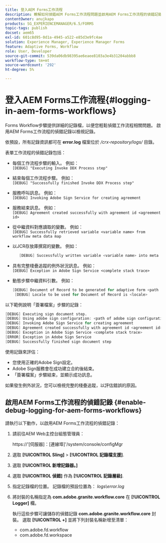 ```yaml
---
title: 登入AEM Forms工作流程
description: 瞭解如何偵錯AEM Forms工作流程問題並啟用AEM Forms工作流程的偵錯記錄以檢視記錄。
contentOwner: anujkapo
products: SG_EXPERIENCEMANAGER/6.5/FORMS
topic-tags: publish
docset: aem65
exl-id: 601c8d95-0d1a-4945-a522-e85d3e9fc4ae
solution: Experience Manager, Experience Manager Forms
feature: Adaptive Forms, Workflow
role: User, Developer
source-git-commit: 539da06db98395ae6eaee8103a3e4b31204abbb8
workflow-type: tm+mt
source-wordcount: '292'
ht-degree: 5%

---
```


# 登入AEM Forms工作流程{#logging-in-aem-forms-workflows}

Forms Workflow步驟提供詳細的記錄檔，以便您輕鬆偵錯工作流程相關問題。 啟用AEM Forms工作流程的偵錯記錄以檢視記錄。

依預設，所有記錄資訊都可在 **error.log** 檔案位於 */crx-repository/logs/* 目錄。

表單工作流程的偵錯記錄包括：

* 每個工作流程步驟的輸入。 例如：\
  `[DEBUG] "Executing Invoke DDX Process step"`

* 結束每個工作流程步驟。 例如：\
  `[DEBUG] "Successfully finished Invoke DDX Process step"`

* 服務呼叫訊息。 例如：\
  `[DEBUG] Invoking Adobe Sign Service for creating agreement`

* 服務結束訊息。 例如：\
  `[DEBUG] Agreement created successfully with agreement id <agreement id>`

* 從中繼資料對應讀取的變數。 例如：\
  `[DEBUG] Successfully retrieved variable <variable name> from workflow meta data map`

* 以JCR存放庫撰寫的變數。 例如：

  ```verilog
     [DEBUG] Successfully written variable <variable name> into meta data node at <JCR path where meta data is being written>
  ```

* 具有完整棧疊追蹤的例外狀況訊息。 例如：\
  `[DEBUG] Exception in Adobe Sign Service <complete stack trace>`

* 動態步驟中繼資料引數。 例如：

  ```verilog
  [DEBUG] Document of Record to be generated for adaptive form <path of adaptive form>
   [DEBUG] Locale to be used for Document of Record is <locale>
  ```

以下範例說明「簽署檔案」步驟的記錄：

```verilog
[DEBUG] Executing sign document step.
[DEBUG] Using adobe sign configuration: <path of adobe sign configuration>
[DEBUG] Invoking Adobe Sign Service for creating agreement
[DEBUG] Agreement created successfully with agreement id <agreement id>
[DEBUG] Exception in Adobe Sign Service <complete stack trace>
[ERROR] Exception in Adobe Sign Service
[DEBUG] Successfully finished sign document step
```

使用記錄來評估：

* 您使用正確的Adobe Sign設定。
* Adobe Sign服務會在成功建立合約後結束。
* 「簽署檔案」步驟結束，並顯示成功訊息。

如果發生例外狀況，您可以檢視完整的棧疊追蹤，以評估錯誤的原因。

## 啟用AEM Forms工作流程的偵錯記錄 {#enable-debug-logging-for-aem-forms-workflows}

請執行以下動作，以啟用AEM Forms工作流程的偵錯記錄：

1. 請前往AEM Web主控台組態管理員：

   https://&#39;[伺服器]：[連線埠]&#39;/system/console/configMgr

1. 選取 **[!UICONTROL Sling]** > **[!UICONTROL 記錄檔支援]**.
1. 選取 **[!UICONTROL 新增記錄器。]**
1. 選取 **[!UICONTROL 偵錯]** 作為 **[!UICONTROL 記錄層級]**.
1. 指定記錄檔的位置。 記錄檔的預設位置為： *logs\error.log*
1. 將封裝的名稱指定為 **com.adobe.granite.workflow.core** 在 **[!UICONTROL Logger]** 欄。

   執行這些步驟可讓儲存的偵錯記錄 **com.adobe.granite.workflow.core** 封裝。 選取 **[!UICONTROL +]** 並將下列封裝名稱新增至清單：

   * com.adobe.fd.workflow
   * com.adobe.fd.workspace
